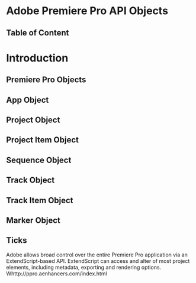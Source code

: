 <h1> Adobe Premiere Pro API Objects </h1>


<h2> Table of Content </h2>

# Introduction

<!-- 
<p align="center">
<a href='https://www.youtube.com/watch?v=3YqoOo2LGsg'><img src='https://img.youtube.com/vi/3YqoOo2LGsg/0.jpg' width='50%'></a>
</p> -->

## Premiere Pro Objects

## App Object
## Project Object
## Project Item Object
## Sequence Object
## Track Object
## Track Item Object
## Marker Object
## Ticks

Adobe allows broad control over the entire Premiere Pro application via an ExtendScript-based API. ExtendScript can access and alter of most project elements, including metadata, exporting and rendering options. Whttp://ppro.aenhancers.com/index.html
